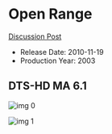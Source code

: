 # Open Range

[Discussion Post](https://www.avsforum.com/threads/bass-eq-for-filtered-movies.2995212/post-59241602)

* Release Date: 2010-11-19
* Production Year: 2003

## DTS-HD MA 6.1

![img 0](https://i.imgur.com/QgLDmzL.jpg)

![img 1](https://i.imgur.com/HQricFw.jpg)

